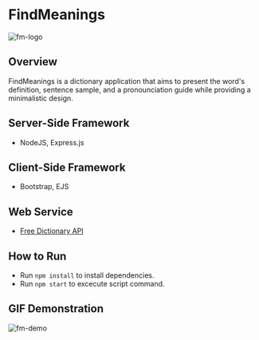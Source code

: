 # FindMeanings

![fm-logo](https://user-images.githubusercontent.com/82258602/149317081-81eec03f-7839-494d-b900-611fa9a00343.png)

## Overview

FindMeanings is a dictionary application that aims to present the word's definition, sentence sample, and a pronounciation guide while providing a minimalistic design.

## Server-Side Framework

* NodeJS, Express.js

## Client-Side Framework

* Bootstrap, EJS

## Web Service

* [Free Dictionary API](https://dictionaryapi.dev/)

## How to Run

* Run ```npm install``` to install dependencies.
* Run ```npm start```  to excecute script command.

## GIF Demonstration
![fm-demo](https://user-images.githubusercontent.com/82258602/149319715-a348c3bf-db53-48bb-89e3-d0c7b7a9f2fc.gif)
